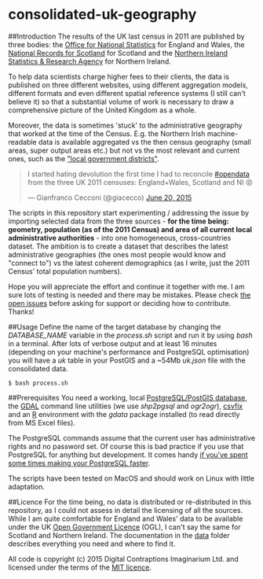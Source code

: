 consolidated-uk-geography
=========================

##Introduction
The results of the UK last census in 2011 are published by three bodies: the [Office for National Statistics](http://www.ons.gov.uk/) for England and Wales, the [National Records for Scotland](http://www.nrscotland.gov.uk/) for Scotland and the [Northern Ireland Statistics & Research Agency](http://www.nisra.gov.uk) for Northern Ireland.

To help data scientists charge higher fees to their clients, the data is published on three different websites, using different aggregation models, different formats and even different spatial reference systems (I still can't believe it) so that a substantial volume of work is necessary to draw a comprehensive picture of the United Kingdom as a whole.

Moreover, the data is sometimes 'stuck' to the administrative geography that worked at the time of the Census. E.g. the Northern Irish machine-readable data is available aggregated vs the then census geography (small areas, super output areas etc.) but not vs the most relevant and current ones, such as the ["local government districts"](https://en.wikipedia.org/wiki/Local_government_in_Northern_Ireland).

<blockquote class="twitter-tweet" lang="en"><p lang="en" dir="ltr">I started hating devolution the first time I had to reconcile <a href="https://twitter.com/hashtag/opendata?src=hash">#opendata</a> from the three UK 2011 censuses: England+Wales, Scotland and NI 😡</p>&mdash; Gianfranco Cecconi (@giacecco) <a href="https://twitter.com/giacecco/status/612226696037683200">June 20, 2015</a></blockquote>
<script async src="//platform.twitter.com/widgets.js" charset="utf-8"></script>

The scripts in this repository start experimenting / addressing the issue by importing selected data from the three sources - **for the time being: geometry, population (as of the 2011 Census) and area of all current local administrative authorities** - into one homogeneous, cross-countries dataset. The ambition is to create a dataset that describes the latest administrative geographies (the ones most people would know and "connect to") vs the latest coherent demographics (as I write, just the 2011 Census' total population numbers).

Hope you will appreciate the effort and continue it together with me. I am sure lots of testing is needed and there may be mistakes. Please check [the open issues](https://github.com/Digital-Contraptions-Imaginarium/consolidated-uk-geography/issues) before asking for support or deciding how to contribute. Thanks!

##Usage
Define the name of the target database by changing the _DATABASE_NAME_ variable in the _process.sh_ script and run it by using _bash_ in a terminal. After lots of verbose output and at least 16 minutes (depending on your machine's performance and PostgreSQL optimisation) you will have a _uk_ table in your PostGIS and a ~54Mb _uk.json_ file with the consolidated data.
```
$ bash process.sh
```

##Prerequisites
You need a working, local [PostgreSQL/PostGIS database](http://postgis.net/), the [GDAL](http://www.gdal.org/) command line utilities (we use _shp2pgsql_ and _ogr2ogr_), [csvfix](http://neilb.bitbucket.org/csvfix/) and an [R](http://www.r-project.org/) environment with the _gdata_ package installed (to read directly from MS Excel files).

The PostgreSQL commands assume that the current user has administrative rights and no password set. Of course this is bad practice if you use that PostgreSQL for anything but development. It comes handy [if you've spent some times making your PostgreSQL faster](http://big-elephants.com/2012-12/tuning-postgres-on-macos/).

The scripts have been tested on MacOS and should work on Linux with little adaptation.

##Licence
For the time being, no data is distributed or re-distributed in this repository, as I could not assess in detail the licensing of all the sources. While I am quite comfortable for England and Wales' data to be available under the UK [Open Government Licence](http://www.nationalarchives.gov.uk/doc/open-government-licence) (OGL), I can't say the same for Scotland and Northern Ireland. The documentation in the [data](data) folder describes everything you need and where to find it.

All code is copyright (c) 2015 Digital Contraptions Imaginarium Ltd. and licensed under the terms of the [MIT licence](LICENCE.md).
